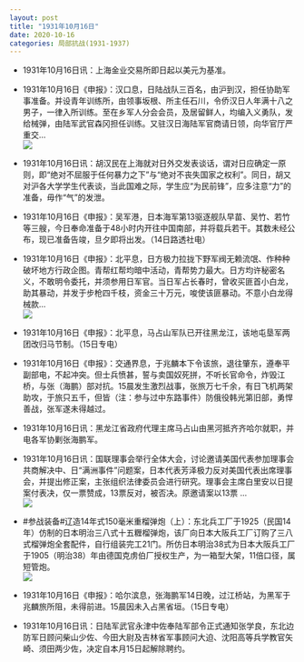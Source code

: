 ```yaml
---
layout: post
title: "1931年10月16日"
date: 2020-10-16
categories: 局部抗战(1931-1937)
---
```


<meta name="referrer" content="no-referrer" />

- 1931年10月16日讯：上海金业交易所即日起以美元为基准。 

- 1931年10月16日《申报》：汉口息，日陆战队三百名，由沪到汉，担任协助军事准备。并设青年训练所，由领事坂根、所主任石川，令侨汉日人年满十八之男子，一律入所训练。至在乡军人分会会员，及居留鲜人，均编入义勇队，发给械弹，由陆军武官森冈担任训练。又驻汉日海陆军官商请日领，向华官厅严重交... <br/><img src="https://wx2.sinaimg.cn/large/aca367d8ly1gjrdlwxba7j20c809zq2z.jpg" />

- 1931年10月16日讯：胡汉民在上海就对日外交发表谈话，谓对日应确定一原则，即“绝对不屈服于任何暴力之下”与“绝对不丧失国家之权利”。同日，胡又对沪各大学学生代表谈，当此国难之际，学生应“为民前锋”，应多注意“力”的准备，毋作“气”的发泄。 

- 1931年10月16日《申报》：吴军港，日本海军第13驱逐舰队早苗、吴竹、若竹等三艘，今日奉命准备于48小时内开往中国南部，并将载兵若干。其数未经公布，现已准备告竣，旦夕即将出发。（14日路透社电） 

- 1931年10月16日《申报》：北平息，日方极力拉拢下野军阀无赖流氓、作种种破坏地方行政企图。青帮红帮均暗中活动，青帮势力最大。日方均许秘密名义，不敢明令委托，并须参用日军官。当日军占长春时，曾收买匪首小白龙，助其暴动，并发于步枪四千枝，资金三十万元，唆使该匪暴动。不意小白龙得械款... <br/><img src="https://wx3.sinaimg.cn/large/aca367d8ly1gjr6ocb6egj20c80bx74e.jpg" />

- 1931年10月16日《申报》：北平息，马占山军队已开往黑龙江，该地屯垦军两团改归马节制。（15日专电） 

- 1931年10月16日《申报》：交通界息，于兆麟本下令该旅，退往肇东，遵奉平副部电，不起冲突。但士兵愤甚，誓与卖国奴死拼，不听长官命令，炸毁江桥，与张（海鹏）部对抗。15晨发生激烈战事，张旅万七千余，有日飞机两架助攻，于旅只五千，但皆（注：参与过中东路事件）防俄役韩光第旧部，勇悍善战，张军遂未得越过。

- 1931年10月16日讯：黑龙江省政府代理主席马占山由黑河抵齐齐哈尔就职，并电各军协剿张海鹏军。 

- 1931年10月16日讯：国联理事会举行全体大会，讨论邀请美国代表参加理事会共商解决中、日“满洲事件”问题案，日本代表芳泽极力反对美国代表出席理事会，并提出修正案，主张组织法律委员会进行研究。理事会主席白里安以日提案付表决，仅一票赞成，13票反对，被否决。原邀请案以13票 ... <br/><img src="https://wx4.sinaimg.cn/large/aca367d8ly1gjqzqgdb3rj20c80bxmxa.jpg" />

- #参战装备#辽造14年式150毫米重榴弹炮（上）：东北兵工厂于1925（民国14年）仿制的日本明治三八式十五糎榴弹炮，该厂向日本大阪兵工厂订购了三八式榴弹炮全套配件，自行组装完工21门。所仿日本明治38式为日本大阪兵工厂于1905（明治38）年由德国克虏伯厂授权生产，为一箱型大架，11倍口径，属短管炮。 <br/><img src="https://wx1.sinaimg.cn/large/aca367d8ly1gjqy02b21nj20e80q7dlw.jpg" />

- 1931年10月16日《申报》：哈尔滨息，张海鹏军14日晚，过江桥站，为黑军于兆麟旅所阻，未得前进。15晨因未入占黑省垣。（15日专电） 

- 1931年10月16日讯：日陆军武官永津中佐奉陆军部令正式通知张学良，东北边防军日顾问柴山少佐、今田大尉及吉林省军事顾问大迫、沈阳高等兵学教官矢崎、须田两少佐，决定自本月15日起解除聘约。 

